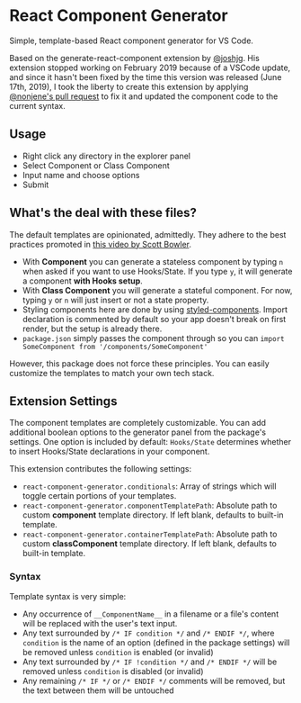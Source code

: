 # React Component Generator

Simple, template-based React component generator for VS Code.

Based on the generate-react-component extension by [@joshjg](https://github.com/joshjg/vscode-generate-react-component).
His extension stopped working on February 2019 because of a VSCode update, and since it hasn't been fixed by the time this version was released (June 17th, 2019), I took the liberty to create this extension by applying [@nonjene's pull request](https://github.com/joshjg/vscode-generate-react-component/pull/6) to fix it and updated the component code to the current syntax.

## Usage
* Right click any directory in the explorer panel
* Select Component or Class Component
* Input name and choose options
* Submit

## What's the deal with these files?

The default templates are opinionated, admittedly. They adhere to the best practices promoted in [this video by Scott Bowler](https://www.youtube.com/watch?v=TQ4wW63eoIY).
* With **Component** you can generate a stateless component by typing `n` when asked if you want to use Hooks/State. If you type `y`, it will generate a component **with Hooks setup**.
* With **Class Component** you will generate a stateful component. For now, typing `y` or `n` will just insert or not a state property.
* Styling components here are done by using [styled-components](https://www.styled-components.com/). Import declaration is commented by default so your app doesn't break on first render, but the setup is already there.
* `package.json` simply passes the component through so you can `import SomeComponent from '/components/SomeComponent'`

However, this package does not force these principles. You can easily customize the templates to match your own tech stack.

## Extension Settings

The component templates are completely customizable. You can add additional boolean options to the generator panel from the package's settings. One option is included by default: `Hooks/State` determines whether to insert Hooks/State declarations in your component.

This extension contributes the following settings:

* `react-component-generator.conditionals`: Array of strings which will toggle certain portions of your templates.
* `react-component-generator.componentTemplatePath`: Absolute path to custom **component** template directory. If left blank, defaults to built-in template.
* `react-component-generator.containerTemplatePath`: Absolute path to custom **classComponent** template directory. If left blank, defaults to built-in template.

### Syntax

Template syntax is very simple:

* Any occurrence of `__ComponentName__` in a filename or a file's content will be replaced with the user's text input.
* Any text surrounded by `/* IF condition */` and `/* ENDIF */`, where `condition` is the name of an option (defined in the package settings) will be removed unless `condition` is enabled (or invalid)
* Any text surrounded by `/* IF !condition */` and `/* ENDIF */` will be removed unless `condition` is disabled (or invalid)
* Any remaining `/* IF */` or `/* ENDIF */` comments will be removed, but the text between them will be untouched
